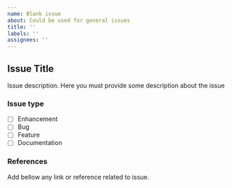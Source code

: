 ```yaml
---
name: Blank issue
about: Could be used for general issues
title: ''
labels: ''
assignees: ''
---
```


## Issue Title

 Issue description. Here you must provide some description about the issue

### Issue type
- [ ] Enhancement
- [ ] Bug
- [ ] Feature
- [ ] Documentation

### References

 Add bellow any link or reference related to issue.

